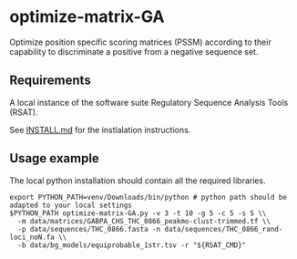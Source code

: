 # optimize-matrix-GA

Optimize position specific scoring matrices (PSSM) according to their capability to discriminate a positive from a negative 
sequence set. 

## Requirements

A local instance of the software suite  Regulatory Sequence Analysis Tools (RSAT). 

See [INSTALL.md](INSTALL.md) for the instlalation instructions. 

## Usage example

The local python installation should contain all the required libraries. 

```
export PYTHON_PATH=venv/Downloads/bin/python # python path should be adapted to your local settings
$PYTHON_PATH optimize-matrix-GA.py -v 3 -t 10 -g 5 -c 5 -s 5 \\
  -m data/matrices/GABPA_CHS_THC_0866_peakmo-clust-trimmed.tf \\
  -p data/sequences/THC_0866.fasta -n data/sequences/THC_0866_rand-loci_noN.fa \\
  -b data/bg_models/equiprobable_1str.tsv -r "${RSAT_CMD}"
```
